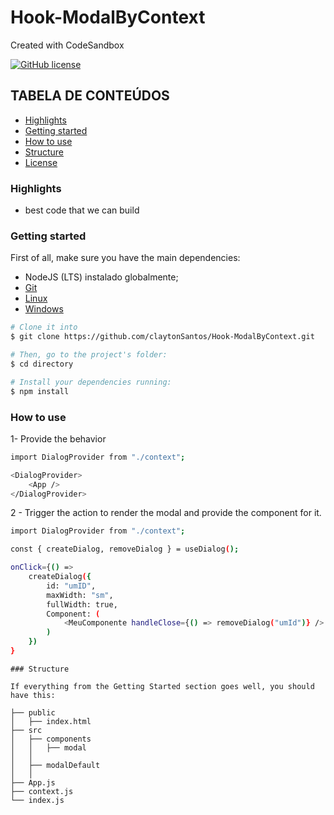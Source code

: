 # Hook-ModalByContext

Created with CodeSandbox

[![GitHub license](https://img.shields.io/badge/license-MIT-blue.svg)]()

## TABELA DE CONTEÚDOS

- [Highlights](#highlights)
- [Getting started](#getting-started)
- [How to use](#how-to-use)
- [Structure](#structure)
- [License](#license)

### Highlights

- best code that we can build

### Getting started

First of all, make sure you have the main dependencies:

- NodeJS (LTS) instalado globalmente;
- [Git](https://git-scm.com/downloads)
- [Linux](https://www.digitalocean.com/community/tutorials/how-to-install-node-js-on-ubuntu-18-04)
- [Windows](https://nodejs.org/en/download/)

```bash
# Clone it into
$ git clone https://github.com/claytonSantos/Hook-ModalByContext.git

# Then, go to the project's folder:
$ cd directory

# Install your dependencies running:
$ npm install
```

### How to use

1- Provide the behavior

```bash
import DialogProvider from "./context";

<DialogProvider>
    <App />
</DialogProvider>
```

2 - Trigger the action to render the modal and provide the component for it.

```bash
import DialogProvider from "./context";

const { createDialog, removeDialog } = useDialog();

onClick={() =>
    createDialog({
        id: "umID",
        maxWidth: "sm",
        fullWidth: true,
        Component: (
            <MeuComponente handleClose={() => removeDialog("umId")} />
        )
    })
}
```

```
### Structure

If everything from the Getting Started section goes well, you should have this:

```

```
├── public
│	├── index.html
├── src
│	├── components
│	│   ├── modal
│	│
│	├── modalDefault
│	│
├── App.js
├── context.js
└── index.js
```
